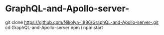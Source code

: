 # GraphQL-and-Apollo-server-
git clone https://github.com/Nikolya-1986/GraphQL-and-Apollo-server-.git
cd GraphQL-and-Apollo-server
npm i
npm start
